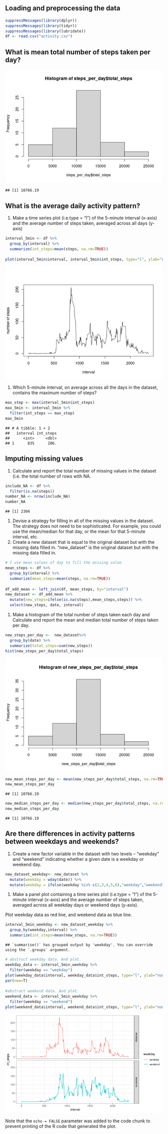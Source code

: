 ## Loading and preprocessing the data

``` r
suppressMessages(library(dplyr))
suppressMessages(library(tidyr))
suppressMessages(library(lubridate))
df <- read.csv("activity.csv")
```

## What is mean total number of steps taken per day?

![](PA1_template_files/figure-markdown_github/pressure-1.png)

    ## [1] 10766.19

## What is the average daily activity pattern?

1.  Make a time series plot (i.e.type = “l”) of the 5-minute interval
    (x-axis) and the average number of steps taken, averaged across all
    days (y-axis)

``` r
interval_5min <- df %>% 
  group_by(interval) %>% 
  summarize(int_steps=mean(steps, na.rm=TRUE))

plot(interval_5min$interval, interval_5min$int_steps, type="l", ylab="number of steps", xlab="interval")
```

![](PA1_template_files/figure-markdown_github/unnamed-chunk-1-1.png)

1.  Which 5-minute interval, on average across all the days in the
    dataset, contains the maximum number of steps?

``` r
max_step <- max(interval_5min$int_steps)
max_5min <- interval_5min %>% 
  filter(int_steps == max_step)
max_5min
```

    ## # A tibble: 1 × 2
    ##   interval int_steps
    ##      <int>     <dbl>
    ## 1      835      206.

## Imputing missing values

1.  Calculate and report the total number of missing values in the
    dataset (i.e. the total number of rows with NA.

``` r
include_NA <- df %>% 
  filter(is.na(steps))
number_NA <- nrow(include_NA)
number_NA
```

    ## [1] 2304

1.  Devise a strategy for filling in all of the missing values in the
    dataset. The strategy does not need to be sophisticated. For
    example, you could use the mean/median for that day, or the mean for
    that 5-minute interval, etc.
2.  Create a new dataset that is equal to the original dataset but with
    the missing data filled in. “new_dataset” is the original dataset
    but with the missing data filled in.

``` r
# I use mean values of day to fill the missing value
mean_steps <- df %>% 
  group_by(interval) %>% 
  summarize(mean_steps=mean(steps, na.rm=TRUE))

df_add_mean <- left_join(df, mean_steps, by="interval")
new_dataset <- df_add_mean %>% 
  mutate(new_steps=ifelse(is.na(steps),mean_steps,steps)) %>% 
  select(new_steps, date, interval)
```

1.  Make a histogram of the total number of steps taken each day and
    Calculate and report the mean and median total number of steps taken
    per day.

``` r
new_steps_per_day <-  new_dataset%>% 
  group_by(date) %>% 
  summarize(total_steps=sum(new_steps))
hist(new_steps_per_day$total_steps)
```

![](PA1_template_files/figure-markdown_github/unnamed-chunk-5-1.png)

``` r
new_mean_steps_per_day <- mean(new_steps_per_day$total_steps, na.rm=TRUE)
new_mean_steps_per_day
```

    ## [1] 10766.19

``` r
new_median_steps_per_day <- median(new_steps_per_day$total_steps, na.rm=TRUE)
new_median_steps_per_day
```

    ## [1] 10766.19

## Are there differences in activity patterns between weekdays and weekends?

1.  Create a new factor variable in the dataset with two levels –
    “weekday” and “weekend” indicating whether a given date is a weekday
    or weekend day.

``` r
new_dataset_weekday<- new_dataset %>% 
  mutate(weekday = wday(date)) %>% 
  mutate(weekday = ifelse(weekday %in% c(2,3,4,5,6),"weekday","weekend"))
```

1.  Make a panel plot containing a time series plot (i.e.type = “l”) of
    the 5-minute interval (x-axis) and the average number of steps
    taken, averaged across all weekday days or weekend days (y-axis).

Plot weekday data as red line, and weekend data as blue line.

``` r
interval_5min_weekday <- new_dataset_weekday %>% 
  group_by(weekday,interval) %>% 
  summarize(int_steps=mean(new_steps, na.rm=TRUE))
```

    ## `summarise()` has grouped output by 'weekday'. You can override using the `.groups` argument.

``` r
# abstruct weekday data. And plot.
weekday_data <- interval_5min_weekday %>% 
  filter(weekday == "weekday")
plot(weekday_data$interval, weekday_data$int_steps, type="l", ylab="number of steps", xlab="interval",col="red")
par(new=T)

#abstract weekend data. And plot.
weekend_data <- interval_5min_weekday %>% 
  filter(weekday == "weekend")
plot(weekend_data$interval, weekend_data$int_steps, type="l", ylab="number of steps", xlab="interval", col="blue")
```

![](PA1_template_files/figure-markdown_github/unnamed-chunk-7-1.png)

Note that the `echo = FALSE` parameter was added to the code chunk to
prevent printing of the R code that generated the plot.
